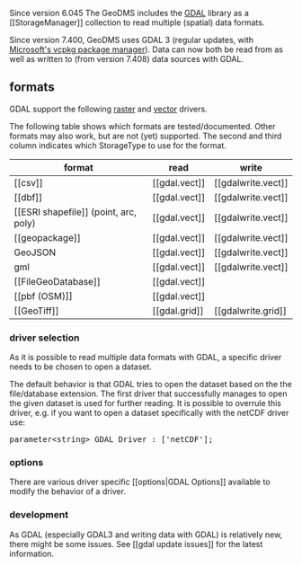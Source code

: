 Since version 6.045 The GeoDMS includes the [GDAL](https://en.wikipedia.org/wiki/GDAL) library as a [[StorageManager]] collection to read multiple (spatial) data formats.

Since version 7.400, GeoDMS uses GDAL 3 (regular updates, with [Microsoft's vcpkg package manager](https://vcpkg.io/en/packages.html)). Data can now both be read from as well as written to (from version 7.408) data sources with GDAL.   

## formats

GDAL support the following [raster](https://gdal.org/drivers/raster/) and [vector](https://gdal.org/drivers/vector/) drivers.

The following table shows which formats are tested/documented. Other formats may also work, but are not (yet) supported.
The second and third column indicates which StorageType to use for the format.

| format                                | read          | write              |
|---------------------------------------|---------------|--------------------|
| [[csv]]                               | [[gdal.vect]] | [[gdalwrite.vect]] |
| [[dbf]]                               | [[gdal.vect]] | [[gdalwrite.vect]] |
| [[ESRI shapefile]] (point, arc, poly) | [[gdal.vect]] | [[gdalwrite.vect]] |
| [[geopackage]]                        | [[gdal.vect]] | [[gdalwrite.vect]] |
| GeoJSON                               | [[gdal.vect]] | [[gdalwrite.vect]] |
| gml                                   | [[gdal.vect]] | [[gdalwrite.vect]] |
| [[FileGeoDatabase]]                   | [[gdal.vect]] |                    |
| [[pbf (OSM)]]                         | [[gdal.vect]] |                    |
| [[GeoTiff]]                           | [[gdal.grid]] | [[gdalwrite.grid]] |


### driver selection

As it is possible to read multiple data formats with GDAL, a specific driver needs to be chosen to open a dataset.

The default behavior is that GDAL tries to open the dataset based on the the file/database extension. The first driver that successfully manages to open the given dataset is used for further reading. It is possible to overrule this driver, e.g. if you want to open a dataset specifically with the netCDF driver use:

<pre>
parameter&lt;string&gt; GDAL_Driver : ['netCDF'];
</pre>

### options
There are various driver specific [[options|GDAL Options]] available to modify the behavior of a driver. 

### development
As GDAL (especially GDAL3 and writing data with GDAL) is relatively new, there might be some issues. See [[gdal update issues]] for the latest information.      


